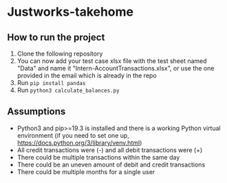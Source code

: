 # Justworks-takehome

## How to run the project ##
1. Clone the following repository
2. You can now add your test case xlsx file with the test sheet named "Data" and name it "Intern-AccountTransactions.xlsx", or use the one provided in the email which is already in the repo
3. Run <code>pip install pandas</code>
4. Run <code>python3 calculate_balances.py</code>

## Assumptions ##
* Python3 and pip>=19.3 is installed and there is a working Python virtual environment (if you need to set one up, https://docs.python.org/3/library/venv.html)
* All credit transactions were (-) and all debit transactions were (+)
* There could be multiple transactions within the same day
* There could be an uneven amount of debit and credit transactions 
* There could be multiple months for a single user
